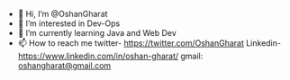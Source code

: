 - 👋 Hi, I’m @OshanGharat
- 👀 I’m interested in Dev-Ops
- 🌱 I’m currently learning Java and Web Dev
- 📫 How to reach me twitter- https://twitter.com/OshanGharat Linkedin- https://www.linkedin.com/in/oshan-gharat/ gmail: oshangharat@gmail.com

<!---
OshanGharat/OshanGharat is a ✨ special ✨ repository because its `README.md` (this file) appears on your GitHub profile.
You can click the Preview link to take a look at your changes.
--->
